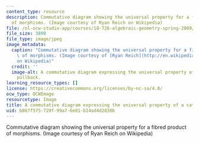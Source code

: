 ```yaml
---
content_type: resource
description: Commutative diagram showing the universal property for a fibred product
  of morphisms. (Image courtesy of Ryan Reich on Wikipedia)
file: /ol-ocw-studio-app/courses/18-726-algebraic-geometry-spring-2009/b867f575729f99a76e81b14ad4d2830b_18-726s09-th.jpg
file_size: 3890
file_type: image/jpeg
image_metadata:
  caption: "Commutative diagram showing the universal property for a fibred product\
    \ of morphisms. (Image courtesy of [Ryan Reich](http://en.wikipedia.org/wiki/File:Categorical_pullback_(expanded).svg)\_\
    on Wikipedia)"
  credit: ''
  image-alt: A commutative diagram expressing the universal property of a categorical
    pullback.
learning_resource_types: []
license: https://creativecommons.org/licenses/by-nc-sa/4.0/
ocw_type: OCWImage
resourcetype: Image
title: A commutative diagram expressing the universal property of a categorical pullback
uid: b867f575-729f-99a7-6e81-b14ad4d2830b
---
```

Commutative diagram showing the universal property for a fibred product of morphisms. (Image courtesy of Ryan Reich on Wikipedia)
